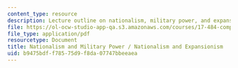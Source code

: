```yaml
---
content_type: resource
description: Lecture outline on nationalism, military power, and expansionism.
file: https://ol-ocw-studio-app-qa.s3.amazonaws.com/courses/17-484-comparative-grand-strategy-and-military-doctrine-fall-2004/b9475bdff78575d9f8da07747bbeeaea_nationalismandmilitarypower_9_29v2.pdf
file_type: application/pdf
resourcetype: Document
title: Nationalism and Military Power / Nationalism and Expansionism
uid: b9475bdf-f785-75d9-f8da-07747bbeeaea
---
```

